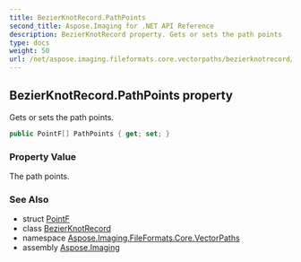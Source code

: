 ```yaml
---
title: BezierKnotRecord.PathPoints
second_title: Aspose.Imaging for .NET API Reference
description: BezierKnotRecord property. Gets or sets the path points
type: docs
weight: 50
url: /net/aspose.imaging.fileformats.core.vectorpaths/bezierknotrecord/pathpoints/
---
```

## BezierKnotRecord.PathPoints property

Gets or sets the path points.

```csharp
public PointF[] PathPoints { get; set; }
```

### Property Value

The path points.

### See Also

* struct [PointF](../../../aspose.imaging/pointf/)
* class [BezierKnotRecord](../)
* namespace [Aspose.Imaging.FileFormats.Core.VectorPaths](../../bezierknotrecord/)
* assembly [Aspose.Imaging](../../../)


